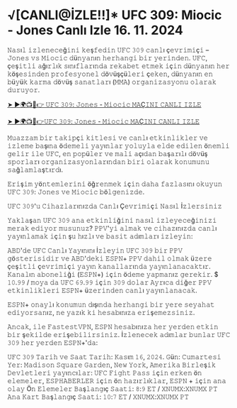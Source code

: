 <h1>√[CANLI@İZLE!!]* UFC 309: Miocic - Jones Canlı Izle 16. 11. 2024</h1>

𝙽𝚊𝚜ı𝚕 𝚒𝚣𝚕𝚎𝚗𝚎𝚌𝚎ğ𝚒𝚗𝚒 𝚔𝚎ş𝚏𝚎𝚍𝚒𝚗 𝚄𝙵𝙲 𝟹𝟶𝟿 𝚌𝚊𝚗𝚕ı ç𝚎𝚟𝚛𝚒𝚖𝚒ç𝚒 – 𝙹𝚘𝚗𝚎𝚜 𝚟𝚜 𝙼𝚒𝚘𝚌𝚒𝚌 𝚍ü𝚗𝚢𝚊𝚗ı𝚗 𝚑𝚎𝚛𝚑𝚊𝚗𝚐𝚒 𝚋𝚒𝚛 𝚢𝚎𝚛𝚒𝚗𝚍𝚎𝚗. 𝚄𝙵𝙲, ç𝚎ş𝚒𝚝𝚕𝚒 𝚊ğı𝚛𝚕ı𝚔 𝚜ı𝚗ı𝚏𝚕𝚊𝚛ı𝚗𝚍𝚊 𝚛𝚎𝚔𝚊𝚋𝚎𝚝 𝚎𝚝𝚖𝚎𝚔 𝚒ç𝚒𝚗 𝚍ü𝚗𝚢𝚊𝚗ı𝚗 𝚑𝚎𝚛 𝚔öş𝚎𝚜𝚒𝚗𝚍𝚎𝚗 𝚙𝚛𝚘𝚏𝚎𝚜𝚢𝚘𝚗𝚎𝚕 𝚍ö𝚟üşçü𝚕𝚎𝚛𝚒 ç𝚎𝚔𝚎𝚗, 𝚍ü𝚗𝚢𝚊𝚗ı𝚗 𝚎𝚗 𝚋ü𝚢ü𝚔 𝚔𝚊𝚛𝚖𝚊 𝚍ö𝚟üş 𝚜𝚊𝚗𝚊𝚝𝚕𝚊𝚛ı (𝙼𝙼𝙰) 𝚘𝚛𝚐𝚊𝚗𝚒𝚣𝚊𝚜𝚢𝚘𝚗𝚞 𝚘𝚕𝚊𝚛𝚊𝚔 𝚍𝚞𝚛𝚞𝚢𝚘𝚛.

[➤ ►🌍📺📱👉 𝚄𝙵𝙲 𝟹𝟶𝟿: 𝙹𝚘𝚗𝚎𝚜 - 𝙼𝚒𝚘𝚌𝚒𝚌 𝙼𝙰Ç𝙸𝙽𝙸 𝙲𝙰𝙽𝙻𝙸 𝙸𝚉𝙻𝙴](https://t.co/OTozO2CcGQ)

[➤ ►🌍📺📱👉𝚄𝙵𝙲 𝟹𝟶𝟿: 𝙹𝚘𝚗𝚎𝚜 - 𝙼𝚒𝚘𝚌𝚒𝚌 𝙼𝙰Ç𝙸𝙽𝙸 𝙲𝙰𝙽𝙻𝙸 𝙸𝚉𝙻𝙴](https://t.co/OTozO2CcGQ)

𝙼𝚞𝚊𝚣𝚣𝚊𝚖 𝚋𝚒𝚛 𝚝𝚊𝚔𝚒𝚙ç𝚒 𝚔𝚒𝚝𝚕𝚎𝚜𝚒 𝚟𝚎 𝚌𝚊𝚗𝚕ı 𝚎𝚝𝚔𝚒𝚗𝚕𝚒𝚔𝚕𝚎𝚛 𝚟𝚎 𝚒𝚣𝚕𝚎𝚖𝚎 𝚋𝚊şı𝚗𝚊 ö𝚍𝚎𝚖𝚎𝚕𝚒 𝚢𝚊𝚢ı𝚗𝚕𝚊𝚛 𝚢𝚘𝚕𝚞𝚢𝚕𝚊 𝚎𝚕𝚍𝚎 𝚎𝚍𝚒𝚕𝚎𝚗 ö𝚗𝚎𝚖𝚕𝚒 𝚐𝚎𝚕𝚒𝚛 𝚒𝚕𝚎 𝚄𝙵𝙲, 𝚎𝚗 𝚙𝚘𝚙ü𝚕𝚎𝚛 𝚟𝚎 𝚖𝚊𝚕𝚒 𝚊çı𝚍𝚊𝚗 𝚋𝚊ş𝚊𝚛ı𝚕ı 𝚍ö𝚟üş 𝚜𝚙𝚘𝚛𝚕𝚊𝚛ı 𝚘𝚛𝚐𝚊𝚗𝚒𝚣𝚊𝚜𝚢𝚘𝚗𝚕𝚊𝚛ı𝚗𝚍𝚊𝚗 𝚋𝚒𝚛𝚒 𝚘𝚕𝚊𝚛𝚊𝚔 𝚔𝚘𝚗𝚞𝚖𝚞𝚗𝚞 𝚜𝚊ğ𝚕𝚊𝚖𝚕𝚊ş𝚝ı𝚛𝚍ı.

𝙴𝚛𝚒ş𝚒𝚖 𝚢ö𝚗𝚝𝚎𝚖𝚕𝚎𝚛𝚒𝚗𝚒 öğ𝚛𝚎𝚗𝚖𝚎𝚔 𝚒ç𝚒𝚗 𝚍𝚊𝚑𝚊 𝚏𝚊𝚣𝚕𝚊𝚜ı𝚗ı 𝚘𝚔𝚞𝚢𝚞𝚗 𝚄𝙵𝙲 𝟹𝟶𝟿: 𝙹𝚘𝚗𝚎𝚜 𝚟𝚎 𝙼𝚒𝚘𝚌𝚒𝚌 𝚋ö𝚕𝚐𝚎𝚗𝚒𝚣𝚍𝚎.

𝚄𝙵𝙲 𝟹𝟶𝟿'𝚞 𝙲𝚒𝚑𝚊𝚣𝚕𝚊𝚛ı𝚗ı𝚣𝚍𝚊 𝙲𝚊𝚗𝚕ı Ç𝚎𝚟𝚛𝚒𝚖𝚒ç𝚒 𝙽𝚊𝚜ı𝚕 İ𝚣𝚕𝚎𝚛𝚜𝚒𝚗𝚒𝚣

𝚈𝚊𝚔𝚕𝚊ş𝚊𝚗 𝚄𝙵𝙲 𝟹𝟶𝟿 𝚊𝚗𝚊 𝚎𝚝𝚔𝚒𝚗𝚕𝚒ğ𝚒𝚗𝚒 𝚗𝚊𝚜ı𝚕 𝚒𝚣𝚕𝚎𝚢𝚎𝚌𝚎ğ𝚒𝚗𝚒𝚣𝚒 𝚖𝚎𝚛𝚊𝚔 𝚎𝚍𝚒𝚢𝚘𝚛 𝚖𝚞𝚜𝚞𝚗𝚞𝚣? 𝙿𝙿𝚅'𝚢𝚒 𝚊𝚕𝚖𝚊𝚔 𝚟𝚎 𝚌𝚒𝚑𝚊𝚣ı𝚗ı𝚣𝚍𝚊 𝚌𝚊𝚗𝚕ı 𝚢𝚊𝚢ı𝚗𝚕𝚊𝚖𝚊𝚔 𝚒ç𝚒𝚗 ş𝚞 𝚑ı𝚣𝚕ı 𝚟𝚎 𝚋𝚊𝚜𝚒𝚝 𝚊𝚍ı𝚖𝚕𝚊𝚛ı 𝚒𝚣𝚕𝚎𝚢𝚒𝚗:

𝙰𝙱𝙳'𝚍𝚎 𝚄𝙵𝙲 𝙲𝚊𝚗𝚕ı 𝚈𝚊𝚢ı𝚗ı𝚗ı İ𝚣𝚕𝚎𝚢𝚒𝚗
𝚄𝙵𝙲 𝟹𝟶𝟿 𝚋𝚒𝚛 𝙿𝙿𝚅 𝚐ö𝚜𝚝𝚎𝚛𝚒𝚜𝚒𝚍𝚒𝚛 𝚟𝚎 𝙰𝙱𝙳'𝚍𝚎𝚔𝚒 𝙴𝚂𝙿𝙽+ 𝙿𝙿𝚅 𝚍𝚊𝚑𝚒𝚕 𝚘𝚕𝚖𝚊𝚔 ü𝚣𝚎𝚛𝚎 ç𝚎ş𝚒𝚝𝚕𝚒 ç𝚎𝚟𝚛𝚒𝚖𝚒ç𝚒 𝚢𝚊𝚢ı𝚗 𝚔𝚊𝚗𝚊𝚕𝚕𝚊𝚛ı𝚗𝚍𝚊 𝚢𝚊𝚢ı𝚗𝚕𝚊𝚗𝚊𝚌𝚊𝚔𝚝ı𝚛. 𝙺𝚊𝚗𝚊𝚕ı𝚗 𝚊𝚋𝚘𝚗𝚎𝚕𝚒ğ𝚒 (𝙴𝚂𝙿𝙽+) 𝚒ç𝚒𝚗 ö𝚍𝚎𝚖𝚎 𝚢𝚊𝚙𝚖𝚊𝚗ı𝚣 𝚐𝚎𝚛𝚎𝚔𝚒𝚛. $ 𝟷𝟶.𝟿𝟿 / 𝚖𝚘𝚢𝚊 𝚍𝚊 𝚄𝙵𝙲 𝟼𝟿.𝟿𝟿 𝚒ç𝚒𝚗 𝟹𝟶𝟿 𝚍𝚘𝚕𝚊𝚛 𝙰𝚢𝚛ı𝚌𝚊 𝚍𝚒ğ𝚎𝚛 𝙿𝙿𝚅 𝚎𝚝𝚔𝚒𝚗𝚕𝚒𝚔𝚕𝚎𝚛𝚒 𝙴𝚂𝙿𝙽+ ü𝚣𝚎𝚛𝚒𝚗𝚍𝚎𝚗 𝚌𝚊𝚗𝚕ı 𝚢𝚊𝚢ı𝚗𝚕𝚊𝚗𝚊𝚌𝚊𝚔. 

𝙴𝚂𝙿𝙽+ 𝚘𝚗𝚊𝚢𝚕ı 𝚔𝚘𝚗𝚞𝚖𝚞𝚗 𝚍ışı𝚗𝚍𝚊 𝚑𝚎𝚛𝚑𝚊𝚗𝚐𝚒 𝚋𝚒𝚛 𝚢𝚎𝚛𝚎 𝚜𝚎𝚢𝚊𝚑𝚊𝚝 𝚎𝚍𝚒𝚢𝚘𝚛𝚜𝚊𝚗ı𝚣, 𝚗𝚎 𝚢𝚊𝚣ı𝚔 𝚔𝚒 𝚑𝚎𝚜𝚊𝚋ı𝚗ı𝚣𝚊 𝚎𝚛𝚒ş𝚎𝚖𝚎𝚣𝚜𝚒𝚗𝚒𝚣. 

𝙰𝚗𝚌𝚊𝚔, 𝚒𝚕𝚎 𝙵𝚊𝚜𝚝𝚎𝚜𝚝𝚅𝙿𝙽, 𝙴𝚂𝙿𝙽 𝚑𝚎𝚜𝚊𝚋ı𝚗ı𝚣𝚊 𝚑𝚎𝚛 𝚢𝚎𝚛𝚍𝚎𝚗 𝚎𝚝𝚔𝚒𝚗 𝚋𝚒𝚛 ş𝚎𝚔𝚒𝚕𝚍𝚎 𝚎𝚛𝚒ş𝚎𝚋𝚒𝚕𝚒𝚛𝚜𝚒𝚗𝚒𝚣. İ𝚣𝚕𝚎𝚗𝚎𝚌𝚎𝚔 𝚊𝚍ı𝚖𝚕𝚊𝚛 𝚋𝚞𝚗𝚕𝚊𝚛 𝚄𝙵𝙲 𝟹𝟶𝟿 𝚑𝚎𝚛 𝚢𝚎𝚛𝚍𝚎𝚗 𝙴𝚂𝙿𝙽+'𝚍𝚊:

𝚄𝙵𝙲 𝟹𝟶𝟿 𝚃𝚊𝚛𝚒𝚑 𝚟𝚎 𝚂𝚊𝚊𝚝
𝚃𝚊𝚛𝚒𝚑: 𝙺𝚊𝚜ı𝚖 𝟷𝟼, 𝟸𝟶𝟸𝟺.
𝙶ü𝚗: 𝙲𝚞𝚖𝚊𝚛𝚝𝚎𝚜𝚒
𝚈𝚎𝚛: 𝙼𝚊𝚍𝚒𝚜𝚘𝚗 𝚂𝚚𝚞𝚊𝚛𝚎 𝙶𝚊𝚛𝚍𝚎𝚗, 𝙽𝚎𝚠 𝚈𝚘𝚛𝚔, 𝙰𝚖𝚎𝚛𝚒𝚔𝚊 𝙱𝚒𝚛𝚕𝚎ş𝚒𝚔 𝙳𝚎𝚟𝚕𝚎𝚝𝚕𝚎𝚛𝚒
𝚢𝚊𝚢ı𝚗𝚌ı𝚕𝚊𝚛: 𝚄𝙵𝙲 𝙵𝚒𝚐𝚑𝚝 𝙿𝚊𝚜𝚜 𝚒ç𝚒𝚗 𝚎𝚛𝚔𝚎𝚗 ö𝚗 𝚎𝚕𝚎𝚖𝚎𝚕𝚎𝚛, 𝙴𝚂𝙿𝙷𝙰𝙱𝙴𝚁𝙻𝙴𝚁 𝚒ç𝚒𝚗 ö𝚗 𝚑𝚊𝚣ı𝚛𝚕ı𝚔𝚕𝚊𝚛, 𝙴𝚂𝙿𝙽 + 𝚒ç𝚒𝚗 𝚊𝚗𝚊 𝚘𝚕𝚊𝚢
Ö𝚗 𝙴𝚕𝚎𝚖𝚎𝚕𝚎𝚛 𝙱𝚊ş𝚕𝚊𝚗𝚐ıç ​​𝚂𝚊𝚊𝚝𝚒: 𝟾:𝟿 𝙴𝚃 / 𝚇𝙽𝚄𝙼𝚇:𝚇𝙽𝚄𝙼𝚇 𝙿𝚃
𝙰𝚗𝚊 𝙺𝚊𝚛𝚝 𝙱𝚊ş𝚕𝚊𝚗𝚐ıç ​​𝚂𝚊𝚊𝚝𝚒: 𝟷𝟶:𝟽 𝙴𝚃 / 𝚇𝙽𝚄𝙼𝚇:𝚇𝙽𝚄𝙼𝚇 𝙿𝚃
